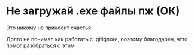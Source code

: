 # Не загружай .exe файлы пж (ОК)
Это никому не приносит счастья

Долго не понимал как работать с .gitignore, поэтому благодарен, чтто помог разобраться с этим